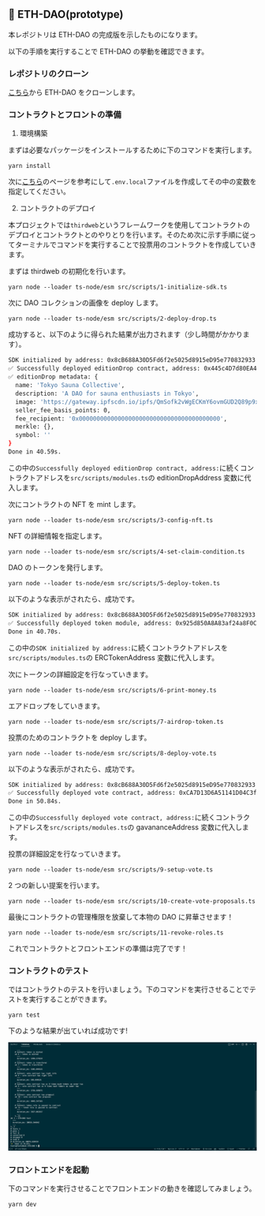 ## 💬 ETH-DAO(prototype)

本レポジトリは ETH-DAO の完成版を示したものになります。

以下の手順を実行することで ETH-DAO の挙動を確認できます。

### レポジトリのクローン

[こちら](https://github.com/unchain-tech/ETH-DAO.git)から ETH-DAO をクローンします。

### コントラクトとフロントの準備

1. 環境構築

まずは必要なパッケージをインストールするために下のコマンドを実行します。

```
yarn install
```

次に[こちら](https://app.unchain.tech/learn/ETH-DAO/ja/2/1/)のページを参考にして`.env.local`ファイルを作成してその中の変数を指定してください。

2. コントラクトのデプロイ

本プロジェクトでは`thirdweb`というフレームワークを使用してコントラクトのデプロイとコントラクトとのやりとりを行います。そのため次に示す手順に従ってターミナルでコマンドを実行することで投票用のコントラクトを作成していきます。

まずは thirdweb の初期化を行います。

```
yarn node --loader ts-node/esm src/scripts/1-initialize-sdk.ts
```

次に DAO コレクションの画像を deploy します。

```
yarn node --loader ts-node/esm src/scripts/2-deploy-drop.ts
```

成功すると、以下のように得られた結果が出力されます（少し時間がかかります）。

```bash
SDK initialized by address: 0x8cB688A30D5Fd6f2e5025d8915eD95e770832933
✅ Successfully deployed editionDrop contract, address: 0x445c4D7d80EA463f29Ab0411A33dd760F8181546
✅ editionDrop metadata: {
  name: 'Tokyo Sauna Collective',
  description: 'A DAO for sauna enthusiasts in Tokyo',
  image: 'https://gateway.ipfscdn.io/ipfs/QmSofk2vWgECKmY6ovmGUD2Q89p9xx4qtR3kGeYYzcJmc7/0',
  seller_fee_basis_points: 0,
  fee_recipient: '0x0000000000000000000000000000000000000000',
  merkle: {},
  symbol: ''
}
Done in 40.59s.
```

この中の`Successfully deployed editionDrop contract, address:`に続くコントラクトアドレスを`src/scripts/modules.ts`の editionDropAddress 変数に代入します。

次にコントラクトの NFT を mint します。

```
yarn node --loader ts-node/esm src/scripts/3-config-nft.ts
```

NFT の詳細情報を指定します。

```
yarn node --loader ts-node/esm src/scripts/4-set-claim-condition.ts
```

DAO のトークンを発行します。

```
yarn node --loader ts-node/esm src/scripts/5-deploy-token.ts
```

以下のような表示がされたら、成功です。

```bash
SDK initialized by address: 0x8cB688A30D5Fd6f2e5025d8915eD95e770832933
✅ Successfully deployed token module, address: 0x925d850A8A83af24a8F0C6B1E78B20A475a0c71E
Done in 40.70s.
```

この中の`SDK initialized by address:`に続くコントラクトアドレスを`src/scripts/modules.ts`の ERCTokenAddress 変数に代入します。

次にトークンの詳細設定を行なっていきます。

```
yarn node --loader ts-node/esm src/scripts/6-print-money.ts
```

エアドロップをしていきます。

```
yarn node --loader ts-node/esm src/scripts/7-airdrop-token.ts
```

投票のためのコントラクトを deploy します。

```
yarn node --loader ts-node/esm src/scripts/8-deploy-vote.ts
```

以下のような表示がされたら、成功です。

```bash
SDK initialized by address: 0x8cB688A30D5Fd6f2e5025d8915eD95e770832933
✅ Successfully deployed vote contract, address: 0xCA7D13D6A51141D04C3fC05cFE4EBeE9f9ac6Bc2
Done in 50.84s.
```

この中の`Successfully deployed vote contract, address:`に続くコントラクトアドレスを`src/scripts/modules.ts`の gavananceAddress 変数に代入します。

投票の詳細設定を行なっていきます。

```
yarn node --loader ts-node/esm src/scripts/9-setup-vote.ts
```

2 つの新しい提案を行います。

```
yarn node --loader ts-node/esm src/scripts/10-create-vote-proposals.ts
```

最後にコントラクトの管理権限を放棄して本物の DAO に昇華させます！

```
yarn node --loader ts-node/esm src/scripts/11-revoke-roles.ts
```

これでコントラクトとフロントエンドの準備は完了です！

### コントラクトのテスト

ではコントラクトのテストを行いましょう。下のコマンドを実行させることでテストを実行することができます。

```
yarn test
```

下のような結果が出ていれば成功です!

![](/public/passed_image.png)

### フロントエンドを起動

下のコマンドを実行させることでフロントエンドの動きを確認してみましょう。

```
yarn dev
```
